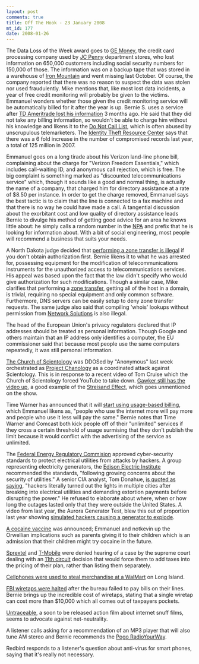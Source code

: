 ```yaml
--- 
layout: post
comments: true
title: Off The Hook - 23 January 2008
mt_id: 177
date: 2008-01-26
---
```

The Data Loss of the Week award goes to [GE Money](http://www.gemoney.com), the credit card processing company used by [JC Penny](http://www.jcpenny.com) department stores, who lost information on 650,000 customers including social security numbers for 150,000 of those.  The information was on a backup tape that was stored in a warehouse of [Iron Mountain](http://www.ironmountain.com/index.asp) and went missing last October.  Of course, the company reported that there was no reason to suspect the data was stolen nor used fraudulently.  Mike mentions that, like most lost data incidents, a year of free credit monitoring will probably be given to the victims.  Emmanuel wonders whether those given the credit monitoring service will be automatically billed for it after the year is up.  Bernie S. uses a service after [TD Ameritrade lost his information](http://seattletimes.nwsource.com/html/businesstechnology/2004100554_btdatabreaches31.html) 3 months ago.  He said that they did not take any billing information, so wouldn't be able to charge him without his knowledge and likens it to the [Do Not Call List](http://en.wikipedia.org/wiki/United_States_National_Do_Not_Call_Registry), which is often abused by unscrupulous telemarketers.  The [Identity Theft Resource Center](http://www.idtheftcenter.org/) says that there was a 6 fold increase in the number of compromised records last year, a total of 125 million in 2007.

Emmanuel goes on a long tirade about his Verizon land-line phone bill, complaining about the charge for "Verizon Freedom Essentials," which includes call-waiting ID, and anonymous call rejection, which is free.  The big complaint is something marked as "discounted telecommunications service" which, though it sounds like a good and normal thing, is actually the name of a company, that charged him for directory assistance at a rate of $8.50 per instance.  In order to get the charge removed, Emmanuel says the best tactic is to claim that the line is connected to a fax machine and that there is no way he could have made a call.  A tangential discussion about the exorbitant cost and low quality of directory assistance leads Bernie to divulge his method of getting good advice for an area he knows little about: he simply calls a random number in the [NPA](http://en.wikipedia.org/wiki/Telephone_numbering_plan) and prefix that he is looking for information about.  With a bit of social engineering, most people will recommend a business that suits your needs.

A North Dakota judge decided that [performing a zone transfer is illegal](http://www.circleid.com/posts/811611_david_ritz_court_spam/) if you don't obtain authorization first.  Bernie likens it to what he was arrested for, possessing equipment for the modification of telecommunications instruments for the unauthorized access to telecommunications services.  His appeal was based upon the fact that the law didn't specify who would give authorization for such modifications.  Though a similar case, Mike clarifies that performing a [zone transfer](http://en.wikipedia.org/wiki/DNS_zone_transfer), getting all of the host in a domain, is trivial, requiring no special equipment and only common software.  Furthermore, DNS servers can be easily setup  to deny zone transfer requests.  The same judge also said that compiling 'whois' lookups without permission from [Network Solutions](http://en.wikipedia.org/wiki/Network_Solutions) is also illegal.

The head of the European Union's privacy regulators declared that IP addresses should be treated as personal information.  Though Google and others maintain that an IP address only identifies a computer, the EU commissioner said that because most people use the same computers repeatedly, it was still personal information.

[The Church of Scientology](http://www.xenu.net) was DDOSed  by "Anonymous" last week orchestrated as [Project Chanology](http://www.partyvan.info/index.php/Project_Chanology) as a coordinated attack against Scientology.  This is in response to a recent video of Tom Cruise which the Church of Scientology forced YouTube to take down.  [Gawker still has the video up](http://gawker.com/5002269/the-cruise-indoctrination-video-scientology-tried-to-suppress), a good example of the [Streisand Effect](http://en.wikipedia.org/wiki/Streisand_effect), which goes unmentioned on the show.

Time Warner has announced that it will [start using usage-based billing](http://www.computerworld.com/action/article.do?command=viewArticleBasic&articleId=9057739&intsrc=news_ts_head), which Emmanuel likens as, "people who use the internet more will pay more and people who use it less will pay the same."  Bernie notes that Time Warner and Comcast both kick people off of their "unlimited" services if they cross a certain threshold of usage surmising that they don't publish the limit because it would conflict with the advertising of the service as unlimited.

The [Federal Energy Regulatory Commision](http://www.technewsworld.com/story/61271.html) approved cyber-security standards to protect electrical utilities from attacks by hackers.  A group representing electricity generators, the [Edison Electric Institute](http://www.eei.org) recommended the standards, "following growing concerns about the security of utilities."  A senior CIA analyst, Tom Donahue, [is quoted as saying](http://news.yahoo.com/s/pcworld/20080119/tc_pcworld/141564;_ylt=ApT47f2sq03eNm7bFHH2Kg.DzdAF), "hackers literally turned out the lights in multiple cities after breaking into electrical utilities and demanding extortion payments before disrupting the power."  He refused to elaborate about where, when or how long the outages lasted only that they were outside the United States.  A video from last year, the Aurora Generator Test, blew this out of proportion last year showing [simulated hackers causing a generator to explode](http://www.nationalterroralert.com/updates/2007/09/26/video-shows-simulated-hacker-attack-of-power-grid/).

[A cocaine vaccine](http://news.bbc.co.uk/1/hi/health/3804741.stm) was announced; Emmanuel and notkevin up the Orwellian implications such as parents giving it to their children which is an admission that their children might try cocaine in the future.

[Sprextel](http://en.wikipedia.org/wiki/Sprint_Nextel) and [T-Mobile](http://en.wikipedia.org/wiki/T-Mobile) were denied hearing of a case by the supreme court dealing with an [11th circuit](http://en.wikipedia.org/wiki/United_States_Court_of_Appeals_for_the_Eleventh_Circuit) decision that would force them to add taxes into the pricing of their plan, rather than listing them separately.

[Cellphones were used to steal merchandise at a WalMart](http://news.google.com/news/url?sa=t&ct=us/0-0&fp=479af84ee9af3fb3&ei=sziaR82ZHYvaywTPkZypAw&url=http%3A//www.newsday.com/news/local/crime/ny-lishop0123%2C0%2C6091381.story%3Fcoll%3Dny-lihistory-navigation&cid=0&sig2=NAyTSnRaW4tg9PaX4M74EA) on Long Island.

[FBI wiretaps were halted](http://www.ajc.com/news/content/news/stories/2008/01/10/fbi_0111.html) after the bureau failed to pay bills on their lines.  Bernie brings up the incredible cost of wiretaps, stating that a single wiretap can cost more than $10,000 which all comes out of taxpayers pockets.

[Untraceable](http://www.imdb.com/title/tt0880578/), a soon to be released action film about internet snuff films, seems to advocate against net-neutrality.

A listener calls asking for a recommendation of an MP3 player that will also tune AM stereo and Bernie recommends the [Pogo RadioYourWay](http://www.pogoelectronics.com/radioyourway.html).

Redbird responds to a listener's question about anti-virus for smart phones, saying that it's really not necessary.
